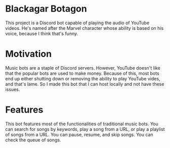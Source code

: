 # Blackagar Botagon
This project is a Discord bot capable of playing the audio of YouTube videos. He's named after the Marvel character whose ability is based on his voice, because I think that's funny.

# Motivation
Music bots are a staple of Discord servers. However, YouTube doesn't like that the popular bots are used to make money. Because of this, most bots end up either shutting down or removing the ability to play YouTube vides, and that's lame. So I made this bot that I can host locally and not have these issues.

# Features
This bot features most of the functionalities of traditional music bots. You can search for songs by keywords, play a song from a URL, or play a playlist of songs from a URL. You can pause, resume, and skip songs. You can check the queue of songs.
